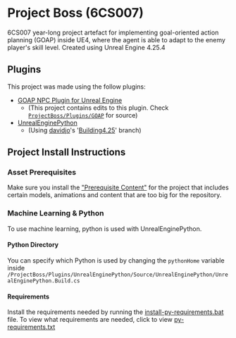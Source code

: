 # Project Boss (6CS007)

6CS007 year-long project artefact for implementing goal-oriented action planning (GOAP) inside UE4, where the agent is able to adapt to the enemy player's skill level. Created using Unreal Engine 4.25.4

## Plugins

This project was made using the follow plugins:

* [GOAP NPC Plugin for Unreal Engine](https://github.com/Narratech/TFGRomeroSanchezSierra/)
	* (This project contains edits to this plugin. Check [```ProjectBoss/Plugins/GOAP```](./ProjectBoss\Plugins\GOAP) for source)
* [UnrealEnginePython](https://github.com/20tab/UnrealEnginePython)
	* (Using [davidjo](https://github.com/davidjo)'s '[Building4.25](https://github.com/20tab/UnrealEnginePython/pull/850)' branch)

## Project Install Instructions

### Asset Prerequisites
Make sure you install the ["Prerequisite Content"](./Prerequisites.md) for the project that includes certain models, animations and content that are too big for the repository.

### Machine Learning & Python

To use machine learning, python is used with UnrealEnginePython. 

#### Python Directory
You can specify which Python is used by changing the ```pythonHome``` variable inside ```/ProjectBoss/Plugins/UnrealEnginePython/Source/UnrealEnginePython/UnrealEnginePython.Build.cs```

#### Requirements
Install the requirements needed by running the [install-py-requirements.bat](./ProjectBoss/install-py-requirements.bat) file. To view what requirements are needed, click to view [py-requirements.txt](./ProjectBoss/py-requirements.txt)
